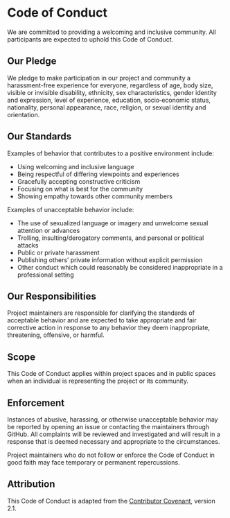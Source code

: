 # Code of Conduct

We are committed to providing a welcoming and inclusive community. All participants are expected to uphold this Code of Conduct.

## Our Pledge

We pledge to make participation in our project and community a harassment-free experience for everyone, regardless of age, body size, visible or invisible disability, ethnicity, sex characteristics, gender identity and expression, level of experience, education, socio‑economic status, nationality, personal appearance, race, religion, or sexual identity and orientation.

## Our Standards

Examples of behavior that contributes to a positive environment include:

- Using welcoming and inclusive language
- Being respectful of differing viewpoints and experiences
- Gracefully accepting constructive criticism
- Focusing on what is best for the community
- Showing empathy towards other community members

Examples of unacceptable behavior include:

- The use of sexualized language or imagery and unwelcome sexual attention or advances
- Trolling, insulting/derogatory comments, and personal or political attacks
- Public or private harassment
- Publishing others’ private information without explicit permission
- Other conduct which could reasonably be considered inappropriate in a professional setting

## Our Responsibilities

Project maintainers are responsible for clarifying the standards of acceptable behavior and are expected to take appropriate and fair corrective action in response to any behavior they deem inappropriate, threatening, offensive, or harmful.

## Scope

This Code of Conduct applies within project spaces and in public spaces when an individual is representing the project or its community.

## Enforcement

Instances of abusive, harassing, or otherwise unacceptable behavior may be reported by opening an issue or contacting the maintainers through GitHub. All complaints will be reviewed and investigated and will result in a response that is deemed necessary and appropriate to the circumstances.

Project maintainers who do not follow or enforce the Code of Conduct in good faith may face temporary or permanent repercussions.

## Attribution

This Code of Conduct is adapted from the [Contributor Covenant](https://www.contributor-covenant.org), version 2.1.
